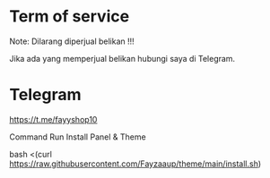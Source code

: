 # Term of service
Note: Dilarang diperjual belikan !!!


Jika ada yang memperjual belikan hubungi saya di Telegram.

# Telegram
https://t.me/fayyshop10

Command Run Install Panel & Theme


bash <(curl https://raw.githubusercontent.com/Fayzaaup/theme/main/install.sh)
